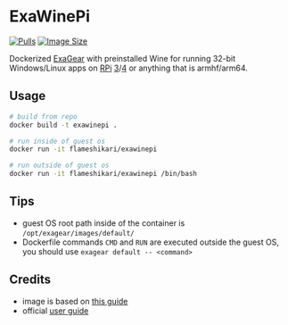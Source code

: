 # **ExaWinePi**
[![Pulls](https://img.shields.io/docker/pulls/flameshikari/exawinepi?style=flat)](https://hub.docker.com/r/flameshikari/exawinepi) [![Image Size](https://img.shields.io/docker/image-size/flameshikari/exawinepi/latest)](https://hub.docker.com/r/flameshikari/exawinepi)

Dockerized [ExaGear](http://elbrus-technologies.com) with preinstalled Wine for running 32-bit Windows/Linux apps on [RPi](https://www.raspberrypi.org) [3](https://www.raspberrypi.com/products/raspberry-pi-3-model-b-plus)/[4](https://www.raspberrypi.com/products/raspberry-pi-4-model-b) or anything that is armhf/arm64. 

## Usage
```bash
# build from repo
docker build -t exawinepi .

# run inside of guest os
docker run -it flameshikari/exawinepi

# run outside of guest os
docker run -it flameshikari/exawinepi /bin/bash
```

## Tips
- guest OS root path inside of the container is `/opt/exagear/images/default/`
- Dockerfile commands `CMD` and `RUN` are executed outside the guest OS, you should use `exagear default -- <command>`


## Credits
- image is based on [this guide](https://insrt.uk/post/exagear-install)
- official [user guide](https://vdocuments.mx/embed/v1/eltechs-exagear-desktop-guide-12.html)
